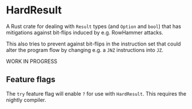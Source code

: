 HardResult
==========
A Rust crate for dealing with `Result` types (and `Option` and `bool`) that
has mitigations against bit-flips induced by e.g. RowHammer attacks.

This also tries to prevent against bit-flips in the instruction set that could
alter the program flow by changing e.g. a `JNZ` instructions into `JZ`.

WORK IN PROGRESS

Feature flags
-------------
The `try` feature flag will enable `?` for use with `HardResult`. This
requires the nightly compiler.
